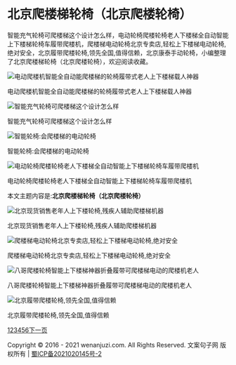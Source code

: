 # 北京爬楼梯轮椅（北京爬楼轮椅）


智能充气轮椅可爬楼梯这个设计怎么样，电动轮椅爬楼轮椅老人下楼梯全自动智能上下楼梯轮椅车履带爬楼机，爬楼梯电动轮椅北京专卖店,轻松上下楼梯电动轮椅,绝对安全，北京履带爬楼轮椅,领先全国,值得信赖，北京康泰手动轮椅，小编整理了北京爬楼梯轮椅（北京爬楼轮椅），欢迎阅读收藏。

![电动爬楼机智能全自动能爬楼梯的轮椅履带式老人上下楼梯载人神器](https://raw.githubusercontent.com/tpxipster/tpxGalaxy/master/vnote笔记汇/北京爬楼梯轮椅.md/7c431502651n3774475173m253_f42144bdaab64ec2a375c13.jpg)

电动爬楼机智能全自动能爬楼梯的轮椅履带式老人上下楼梯载人神器

![智能充气轮椅可爬楼梯这个设计怎么样](https://raw.githubusercontent.com/tpxipster/tpxGalaxy/master/vnote笔记汇/北京爬楼梯轮椅.md/6c2256867028n3097681502m253_4826fbe46aaa4f3ca32b2d.jpg)

智能充气轮椅可爬楼梯这个设计怎么样

![智能轮椅:会爬楼梯的电动轮椅](https://raw.githubusercontent.com/tpxipster/tpxGalaxy/master/vnote笔记汇/北京爬楼梯轮椅.md/1c2926023484n2507280290m253_507949b36c454291a7361a.jpg)

智能轮椅:会爬楼梯的电动轮椅

![电动轮椅爬楼轮椅老人下楼梯全自动智能上下楼梯轮椅车履带爬楼机](https://raw.githubusercontent.com/tpxipster/tpxGalaxy/master/vnote笔记汇/北京爬楼梯轮椅.md/2c4121101651n2499385162m26_90d9ee9283bb42339af81c0.jpg)

电动轮椅爬楼轮椅老人下楼梯全自动智能上下楼梯轮椅车履带爬楼机

本文主题内容是:**北京爬楼梯轮椅（北京爬楼轮椅）**

![北京现货销售老年人上下楼轮椅,残疾人辅助爬楼梯机器](https://raw.githubusercontent.com/tpxipster/tpxGalaxy/master/vnote笔记汇/北京爬楼梯轮椅.md/3c49415464n2324190104m253_9bdb42a52f0144b682a4bafe.jpg)

北京现货销售老年人上下楼轮椅,残疾人辅助爬楼梯机器

![爬楼梯电动轮椅北京专卖店,轻松上下楼梯电动轮椅,绝对安全](https://raw.githubusercontent.com/tpxipster/tpxGalaxy/master/vnote笔记汇/北京爬楼梯轮椅.md/2c1131047901n32947825m253_f4109a1cf0d54e92aa7ba682.jpg)

爬楼梯电动轮椅北京专卖店,轻松上下楼梯电动轮椅,绝对安全

![八哥爬楼轮椅智能上下楼梯神器折叠履带可爬楼梯电动的爬楼机老人](https://raw.githubusercontent.com/tpxipster/tpxGalaxy/master/vnote笔记汇/北京爬楼梯轮椅.md/2c4245465788n2385054126m224_d5b2b718697346199b5dd5.jpg)

八哥爬楼轮椅智能上下楼梯神器折叠履带可爬楼梯电动的爬楼机老人

![北京履带爬楼轮椅,领先全国,值得信赖](https://raw.githubusercontent.com/tpxipster/tpxGalaxy/master/vnote笔记汇/北京爬楼梯轮椅.md/6c788919172n834160341m253_1bc3a18ab05f43e29a3d77d6.jpg)

北京履带爬楼轮椅,领先全国,值得信赖

[1](#)[2](https://www.wenanjuzi.com/1051546112-2.html)[3](https://www.wenanjuzi.com/1051546112-3.html)[4](https://www.wenanjuzi.com/1051546112-4.html)[5](https://www.wenanjuzi.com/1051546112-5.html)[6](https://www.wenanjuzi.com/1051546112-6.html)[下一页](https://www.wenanjuzi.com/1051546112-2.html)

Copyright © 2016 - 2021 wenanjuzi.com. All Rights Reserved. 文案句子网 版权所有 | [蜀ICP备2021020145号-2](https://beian.miit.gov.cn/)